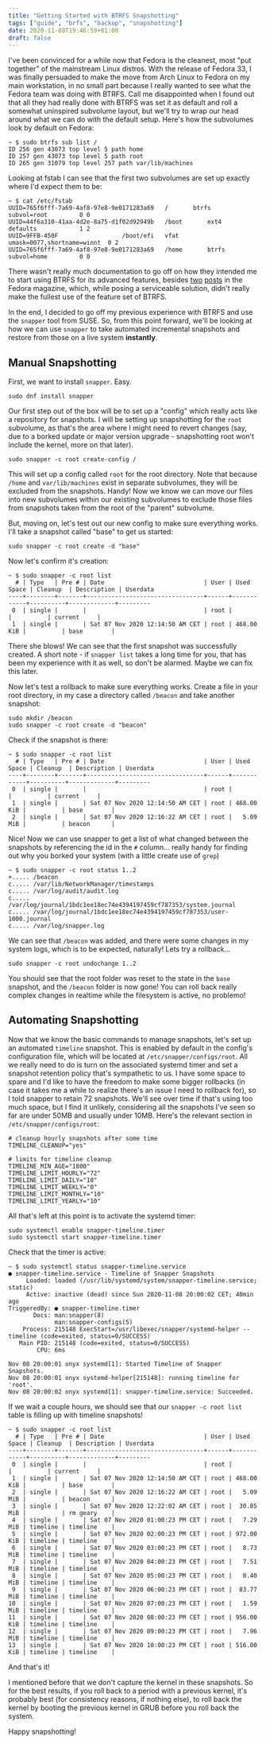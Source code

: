 ```yaml
---
title: "Getting Started with BTRFS Snapshotting"
tags: ["guide", "brfs", "backup", "snapshotting"]
date: 2020-11-08T19:46:59+01:00
draft: false
---
```


I've been convinced for a while now that Fedora is the cleanest, most "put together" of the mainstream Linux distros. With the release of Fedora 33, I was finally persuaded to make the move from Arch Linux to Fedora on my main workstation, in no small part because I really wanted to see what the Fedora team was doing with BTRFS. Call me disappointed when I found out that all they had really done with BTRFS was set it as default and roll a somewhat uninspired subvolume layout, but we'll try to wrap our head around what we can do with the default setup. Here's how the subvolumes look by default on Fedora:

```
~ $ sudo btrfs sub list /
ID 256 gen 43073 top level 5 path home
ID 257 gen 43073 top level 5 path root
ID 265 gen 31079 top level 257 path var/lib/machines
```

Looking at fstab I can see that the first two subvolumes are set up exactly where I'd expect them to be:

```
~ $ cat /etc/fstab
UUID=765f6fff-7a69-4af8-97e8-9e0171283a69	/		btrfs	subvol=root			0 0
UUID=44f6a310-41aa-4d2e-8a75-d1f02d92949b	/boot		ext4    defaults			1 2
UUID=9FFB-450F					/boot/efi	vfat    umask=0077,shortname=winnt	0 2
UUID=765f6fff-7a69-4af8-97e8-9e0171283a69	/home		btrfs   subvol=home			0 0
```

There wasn't really much documentation to go off on how they intended me to start using BTRFS for its advanced features, besides [two](https://fedoramagazine.org/btrfs-snapshots-backup-incremental/) [posts](https://fedoramagazine.org/recover-your-files-from-btrfs-snapshots/) in the Fedora magazine, which, while posing a serviceable solution, didn't really make the fullest use of the feature set of BTRFS.

In the end, I decided to go off my previous experience with BTRFS and use the `snapper` tool from SUSE. So, from this point forward, we'll be looking at how we can use `snapper` to take automated incremental snapshots and restore from those on a live system **instantly**.

## Manual Snapshotting

First, we want to install `snapper`. Easy.

```
sudo dnf install snapper
```

Our first step out of the box will be to set up a "config" which really acts like a repository for snapshots. I will be setting up snapshotting for the `root` subvolume, as that's the area where I might need to revert changes (say, due to a borked update or major version upgrade - snapshotting root won't include the kernel, more on that later).

```
sudo snapper -c root create-config /
```

This will set up a config called `root` for the root directory. Note that because `/home` and `var/lib/machines` exist in separate subvolumes, they will be excluded from the snapshots. Handy! Now we know we can move our files into new subvolumes within our existing subvolumes to exclude those files from snapshots taken from the root of the "parent" subvolume.

But, moving on, let's test out our new config to make sure everything works. I'll take a snapshot called "base" to get us started:

```
sudo snapper -c root create -d "base"
```

Now let's confirm it's creation:

```
~ $ sudo snapper -c root list
  # | Type   | Pre # | Date                            | User | Used Space | Cleanup  | Description | Userdata
----+--------+-------+---------------------------------+------+------------+----------+-------------+---------
 0  | single |       |                                 | root |            |          | current     |         
 1  | single |       | Sat 07 Nov 2020 12:14:50 AM CET | root | 468.00 KiB |          | base        |
```

There she blows! We can see that the first snapshot was successfully created. A short note - if `snapper list` takes a long time for you, that has been my experience with it as well, so don't be alarmed. Maybe we can fix this later.

Now let's test a rollback to make sure everything works. Create a file in your root directory, in my case a directory called `/beacon` and take another snapshot:

```
sudo mkdir /beacon
sudo snapper -c root create -d "beacon"
```

Check if the snapshot is there:

```
~ $ sudo snapper -c root list
  # | Type   | Pre # | Date                            | User | Used Space | Cleanup  | Description | Userdata
----+--------+-------+---------------------------------+------+------------+----------+-------------+---------
 0  | single |       |                                 | root |            |          | current     |         
 1  | single |       | Sat 07 Nov 2020 12:14:50 AM CET | root | 468.00 KiB |          | base        |         
 2  | single |       | Sat 07 Nov 2020 12:16:22 AM CET | root |   5.09 MiB |          | beacon      |
```

Nice! Now we can use snapper to get a list of what changed between the snapshots by referencing the id in the `#` column... really handy for finding out why you borked your system (with a little create use of `grep`)

```
~ $ sudo snapper -c root status 1..2
+..... /beacon
c..... /var/lib/NetworkManager/timestamps
c..... /var/log/audit/audit.log
c..... /var/log/journal/1bdc1ee18ec74e4394197459cf787353/system.journal
c..... /var/log/journal/1bdc1ee18ec74e4394197459cf787353/user-1000.journal
c..... /var/log/snapper.log
```

We can see that `/beacon` was added, and there were some changes in my system logs, which is to be expected, naturally! Lets try a rollback...

```
sudo snapper -c root undochange 1..2
```

You should see that the root folder was reset to the state in the `base` snapshot, and the `/beacon` folder is now gone! You can roll back really complex changes in realtime while the filesystem is active, no problemo!

## Automating Snapshotting

Now that we know the basic commands to manage snapshots, let's set up an automated `timeline` snapshot. This is enabled by default in the config's configuration file, which will be located at `/etc/snapper/configs/root`. All we really need to do is turn on the associated systemd timer and set a snapshot retention policy that's sympathetic to us. I have some space to spare and I'd like to have the freedom to make some bigger rollbacks (in case it takes me a while to realize there's an issue I need to rollback for), so I told snapper to retain 72 snapshots. We'll see over time if that's using too much space, but I find it unlikely, considering all the snapshots I've seen so far are under 50MB and usually under 10MB. Here's the relevant section in `/etc/snapper/configs/root`:

```
# cleanup hourly snapshots after some time
TIMELINE_CLEANUP="yes"

# limits for timeline cleanup
TIMELINE_MIN_AGE="1800"
TIMELINE_LIMIT_HOURLY="72"
TIMELINE_LIMIT_DAILY="10"
TIMELINE_LIMIT_WEEKLY="0"
TIMELINE_LIMIT_MONTHLY="10"
TIMELINE_LIMIT_YEARLY="10"
```

All that's left at this point is to activate the systemd timer:

```
sudo systemctl enable snapper-timeline.timer
sudo systemctl start snapper-timeline.timer
```

Check that the timer is active:

```
~ $ sudo systemctl status snapper-timeline.service
● snapper-timeline.service - Timeline of Snapper Snapshots
     Loaded: loaded (/usr/lib/systemd/system/snapper-timeline.service; static)
     Active: inactive (dead) since Sun 2020-11-08 20:00:02 CET; 40min ago
TriggeredBy: ● snapper-timeline.timer
       Docs: man:snapper(8)
             man:snapper-configs(5)
    Process: 215148 ExecStart=/usr/libexec/snapper/systemd-helper --timeline (code=exited, status=0/SUCCESS)
   Main PID: 215148 (code=exited, status=0/SUCCESS)
        CPU: 6ms

Nov 08 20:00:01 onyx systemd[1]: Started Timeline of Snapper Snapshots.
Nov 08 20:00:01 onyx systemd-helper[215148]: running timeline for 'root'.
Nov 08 20:00:02 onyx systemd[1]: snapper-timeline.service: Succeeded.
```

If we wait a couple hours, we should see that our `snapper -c root list` table is filling up with timeline snapshots!

```
~ $ sudo snapper -c root list
  # | Type   | Pre # | Date                            | User | Used Space | Cleanup  | Description | Userdata
----+--------+-------+---------------------------------+------+------------+----------+-------------+---------
 0  | single |       |                                 | root |            |          | current     |         
 1  | single |       | Sat 07 Nov 2020 12:14:50 AM CET | root | 468.00 KiB |          | base        |         
 2  | single |       | Sat 07 Nov 2020 12:16:22 AM CET | root |   5.09 MiB |          | beacon      |         
 3  | single |       | Sat 07 Nov 2020 12:22:02 AM CET | root |  30.85 MiB |          | rm geary    |         
 4  | single |       | Sat 07 Nov 2020 01:00:23 PM CET | root |   7.29 MiB | timeline | timeline    |         
 5  | single |       | Sat 07 Nov 2020 02:00:23 PM CET | root | 972.00 KiB | timeline | timeline    |         
 6  | single |       | Sat 07 Nov 2020 03:00:23 PM CET | root |   8.73 MiB | timeline | timeline    |         
 7  | single |       | Sat 07 Nov 2020 04:00:23 PM CET | root |   7.51 MiB | timeline | timeline    |         
 8  | single |       | Sat 07 Nov 2020 05:00:23 PM CET | root |   8.40 MiB | timeline | timeline    |         
 9  | single |       | Sat 07 Nov 2020 06:00:23 PM CET | root |  83.77 MiB | timeline | timeline    |         
10  | single |       | Sat 07 Nov 2020 07:00:23 PM CET | root |   1.59 MiB | timeline | timeline    |         
11  | single |       | Sat 07 Nov 2020 08:00:23 PM CET | root | 956.00 KiB | timeline | timeline    |         
12  | single |       | Sat 07 Nov 2020 09:00:23 PM CET | root |   7.96 MiB | timeline | timeline    |         
13  | single |       | Sat 07 Nov 2020 10:00:23 PM CET | root | 516.00 KiB | timeline | timeline    |
```

And that's it!

I mentioned before that we don't capture the kernel in these snapshots. So for the best results, if you roll back to a period with a previous kernel, it's probably best (for consistency reasons, if nothing else), to roll back the kernel by booting the previous kernel in GRUB before you roll back the system.

Happy snapshotting!
